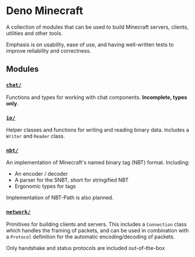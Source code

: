 # Deno Minecraft

A collection of modules that can be used to build Minecraft servers, clients, utilities and other tools.

Emphasis is on usability, ease of use, and having well-written tests to improve reliability and correctness.

## Modules

### [`chat/`](chat/)

Functions and types for working with chat components. **Incomplete, types only**.

### [`io/`](io/)

Helper classes and functions for writing and reading binary data. Includes a `Writer` and `Reader` class.

### [`nbt/`](nbt/)

An implementation of Minecraft's named binary tag (NBT) format. Including:

- An encoder / decoder
- A parser for the SNBT, short for stringified NBT
- Ergonomic types for tags

Implementation of NBT-Path is also planned.

### [`network/`](network/)

Primitives for building clients and servers. This includes a `Connection` class which handles the framing of packets, and can be used in combination with a `Protocol` definition for the automatic encoding/decoding of packets.

Only handshake and status protocols are included out-of-the-box
